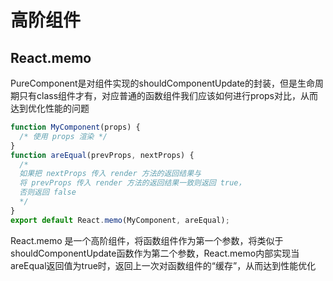 # 高阶组件

## React.memo
PureComponent是对组件实现的shouldComponentUpdate的封装，但是生命周期只有class组件才有，对应普通的函数组件我们应该如何进行props对比，从而达到优化性能的问题

```javascript
function MyComponent(props) {
  /* 使用 props 渲染 */
}
function areEqual(prevProps, nextProps) {
  /*
  如果把 nextProps 传入 render 方法的返回结果与
  将 prevProps 传入 render 方法的返回结果一致则返回 true，
  否则返回 false
  */
}
export default React.memo(MyComponent, areEqual);
```

React.memo 是一个高阶组件，将函数组件作为第一个参数，将类似于shouldComponentUpdate函数作为第二个参数，React.memo内部实现当areEqual返回值为true时，返回上一次对函数组件的“缓存”，从而达到性能优化

